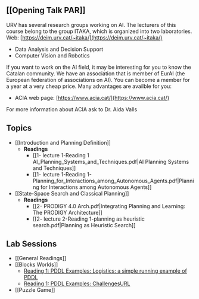 ## [[Opening Talk PAR]]
URV has several research groups working on AI. The lecturers of this course belong to the group ITAKA, which is organized into two laboratories. Web: [https://deim.urv.cat/~itaka/](https://deim.urv.cat/~itaka/)

- Data Analysis and Decision Support
- Computer Vision and Robotics

If you want to work on the AI field, it may be interesting for you to know the Catalan community. We have an association that is member of EurAI (the European federation of associations on AI). You can become a member for a year at a very cheap price. Many advantages are availble for you:

- ACIA web page: [https://www.acia.cat/](https://www.acia.cat/)

For more information about ACIA ask to Dr. Aida Valls

## Topics
* [[Introduction and Planning Definition]]
	* **Readings**
		* [[1- lecture 1-Reading 1 AI_Planning_Systems_and_Techniques.pdf|AI Planning Systems and Techniques]]
		* [[1- lecture 1-Reading 1-Planning_for_Interactions_among_Autonomous_Agents.pdf|Planning for Interactions among Autonomous Agents]]
* [[State-Space Search and Classical Planning]]
	* **Readings**
		* [[2- PRODIGY 4.0 Arch.pdf|Integrating Planning and Learning: The PRODIGY Architecture]]
		* [[2- lecture 2-Reading 1-planning as heuristic search.pdf|Planning as Heuristic Search]]
## Lab Sessions
- [[General Readings]]
- [[Blocks Worlds]]
	- [Reading 1: PDDL Examples: Logistics: a simple running example of PDDL](https://github.com/yarox/pddl-examples)
	- [Reading 1: PDDL Examples: ChallengesURL](https://github.com/potassco/pddl-instances)
- [[Puzzle Game]]